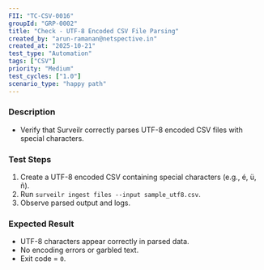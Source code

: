 ```yaml
---
FII: "TC-CSV-0016"
groupId: "GRP-0002"
title: "Check - UTF-8 Encoded CSV File Parsing"
created_by: "arun-ramanan@netspective.in"
created_at: "2025-10-21"
test_type: "Automation"
tags: ["CSV"]
priority: "Medium"
test_cycles: ["1.0"]
scenario_type: "happy path"
---
```


### Description
- Verify that Surveilr correctly parses UTF-8 encoded CSV files with special characters.

### Test Steps
1. Create a UTF-8 encoded CSV containing special characters (e.g., é, ü, ñ).  
2. Run `surveilr ingest files --input sample_utf8.csv`.  
3. Observe parsed output and logs.  

### Expected Result
- UTF-8 characters appear correctly in parsed data.  
- No encoding errors or garbled text.  
- Exit code = `0`.
